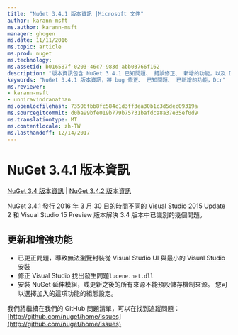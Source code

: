 ```yaml
---
title: "NuGet 3.4.1 版本資訊 |Microsoft 文件"
author: karann-msft
ms.author: karann-msft
manager: ghogen
ms.date: 11/11/2016
ms.topic: article
ms.prod: nuget
ms.technology: 
ms.assetid: b016587f-0203-46c7-983d-abb03766f162
description: "版本資訊包含 NuGet 3.4.1 已知問題、 錯誤修正、 新增的功能，以及 Dcr。"
keywords: "NuGet 3.4.1 版本資訊，將 bug 修正、 已知問題、 已新增的功能，Dcr"
ms.reviewer:
- karann-msft
- unniravindranathan
ms.openlocfilehash: 73506fbb8fc584c1d3ff3ea30b1c3d5dec09319a
ms.sourcegitcommit: d0ba99bfe019b779b75731bafdca8a37e35ef0d9
ms.translationtype: MT
ms.contentlocale: zh-TW
ms.lasthandoff: 12/14/2017
---
```

# <a name="nuget-341-release-notes"></a>NuGet 3.4.1 版本資訊

[NuGet 3.4 版本資訊](../release-notes/nuget-3.4.md) | [NuGet 3.4.2 版本資訊](../release-notes/nuget-3.4.2.md)

NuGet 3.4.1 發行 2016 年 3 月 30 日的時間不同的 Visual Studio 2015 Update 2 和 Visual Studio 15 Preview 版本解決 3.4 版本中已識別的幾個問題。

## <a name="updates-and-improvements"></a>更新和增強功能

* 已更正問題，導致無法瀏覽封裝從 Visual Studio UI 與最小的 Visual Studio 安裝
* 修正 Visual Studio 找出發生問題`lucene.net.dll`
* 安裝 NuGet 延伸模組，或更新之後的所有來源不能預設儲存機制來源。  您可以選擇加入的這項功能的組態設定。

我們將繼續在我們的 GitHub 問題清單，可以在找到追蹤問題： [http://github.com/nuget/home/issues](http://github.com/nuget/home/issues)